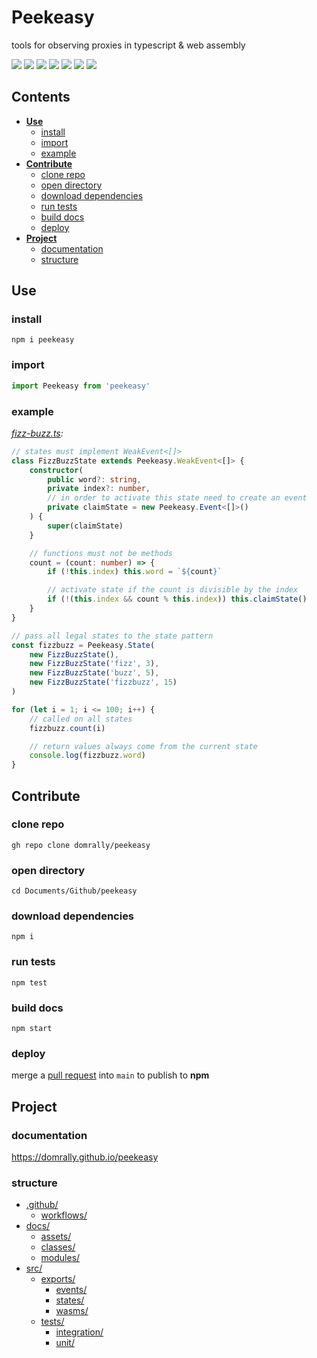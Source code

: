 # Peekeasy

tools for observing proxies in typescript & web assembly

[![](https://img.shields.io/npm/v/peekeasy?style=for-the-badge&labelColor=grey&logo=npm&label=)](https://www.npmjs.com/package/peekeasy)
[![](https://img.shields.io/badge/-prettier-F7B93E?style=for-the-badge&labelColor=grey&logo=prettier)](https://prettier.io)
[![](https://img.shields.io/badge/-nodejs-339933?style=for-the-badge&labelColor=grey&logo=node.js)](https://nodejs.org)
[![](https://img.shields.io/badge/-typescript-3178C6?style=for-the-badge&labelColor=grey&logo=typescript)](https://www.typescriptlang.org)
[![](https://img.shields.io/badge/-tsnode-3178C6?style=for-the-badge&labelColor=grey&logo=ts-node)](https://typestrong.org/ts-node)
[![](https://img.shields.io/badge/-eslint-4B32C3?style=for-the-badge&labelColor=grey&logo=ESLint)](https://eslint.org)
[![](https://img.shields.io/badge/-json-000000?style=for-the-badge&labelColor=grey&logo=json)](https://www.json.org/json-en.html)

## Contents

- [**Use**](#Use)
  - [install](#install)
  - [import](#import)
  - [example](#example)
- [**Contribute**](#Contribute)
  - [clone repo](#clone-repo)
  - [open directory](#open-directory)
  - [download dependencies](#download-dependencies)
  - [run tests](#run-tests)
  - [build docs](#build-docs)
  - [deploy](#deploy)
- [**Project**](#Project)
  - [documentation](#documentation)
  - [structure](#structure)

## Use

### install

```
npm i peekeasy
```

### import

```ts
import Peekeasy from 'peekeasy'
```

### example

_[fizz-buzz.ts](https://github.com/domrally/peekeasy/blob/wasm/src/tests/integration/fizz-buzz.ts):_

```ts
// states must implement WeakEvent<[]>
class FizzBuzzState extends Peekeasy.WeakEvent<[]> {
	constructor(
		public word?: string,
		private index?: number,
		// in order to activate this state need to create an event
		private claimState = new Peekeasy.Event<[]>()
	) {
		super(claimState)
	}

	// functions must not be methods
	count = (count: number) => {
		if (!this.index) this.word = `${count}`

		// activate state if the count is divisible by the index
		if (!(this.index && count % this.index)) this.claimState()
	}
}

// pass all legal states to the state pattern
const fizzbuzz = Peekeasy.State(
	new FizzBuzzState(),
	new FizzBuzzState('fizz', 3),
	new FizzBuzzState('buzz', 5),
	new FizzBuzzState('fizzbuzz', 15)
)

for (let i = 1; i <= 100; i++) {
	// called on all states
	fizzbuzz.count(i)

	// return values always come from the current state
	console.log(fizzbuzz.word)
}
```

## Contribute

### clone repo

```
gh repo clone domrally/peekeasy
```

### open directory

```
cd Documents/Github/peekeasy
```

### download dependencies

```
npm i
```

### run tests

```
npm test
```

### build docs

```
npm start
```

### deploy

merge a [pull request](https://github.com/domrally/peekeasy/compare) into `main` to publish to **npm**

## Project

### documentation

https://domrally.github.io/peekeasy

### structure

- [.github/](https://github.com/domrally/peekeasy/tree/main/.github)
  - [workflows/](https://github.com/domrally/peekeasy/tree/main/.github/workflows)
- [docs/](https://github.com/domrally/peekeasy/tree/main/docs)
  - [assets/](https://github.com/domrally/peekeasy/tree/main/docs/assets)
  - [classes/](https://github.com/domrally/peekeasy/tree/main/docs/classes)
  - [modules/](https://github.com/domrally/peekeasy/tree/main/docs/modules)
- [src/](https://github.com/domrally/peekeasy/tree/main/src)
  - [exports/](https://github.com/domrally/peekeasy/tree/main/src/exports)
    - [events/](https://github.com/domrally/peekeasy/tree/main/src/exports/events)
    - [states/](https://github.com/domrally/peekeasy/tree/main/src/exports/states)
    - [wasms/](https://github.com/domrally/peekeasy/tree/main/src/exports/wasms)
  - [tests/](https://github.com/domrally/peekeasy/tree/main/src/tests)
    - [integration/](https://github.com/domrally/peekeasy/tree/main/src/tests/integration)
    - [unit/](https://github.com/domrally/peekeasy/tree/main/src/tests/unit)
